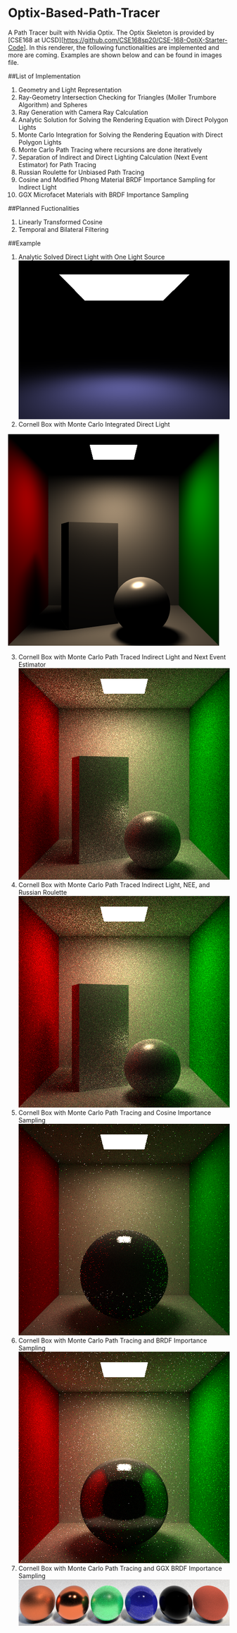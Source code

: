 # Optix-Based-Path-Tracer

A Path Tracer built with Nvidia Optix. The Optix Skeleton is provided by [CSE168 at UCSD][https://github.com/CSE168sp20/CSE-168-OptiX-Starter-Code]. 
In this renderer, the following functionalities are implemented and more are coming. Examples are shown below and can be found in images file.

##List of Implementation
1. Geometry and Light Representation
2. Ray-Geometry Intersection Checking for Triangles (Moller Trumbore Algorithm) and Spheres
3. Ray Generation with Camera Ray Calculation
4. Analytic Solution for Solving the Rendering Equation with Direct Polygon Lights
5. Monte Carlo Integration for Solving the Rendering Equation with Direct Polygon Lights
6. Monte Carlo Path Tracing where recursions are done iteratively
7. Separation of Indirect and Direct Lighting Calculation (Next Event Estimator) for Path Tracing
8. Russian Roulette for Unbiased Path Tracing
9. Cosine and Modified Phong Material BRDF Importance Sampling for Indirect Light
10. GGX Microfacet Materials with BRDF Importance Sampling

##Planned Fuctionalities
1. Linearly Transformed Cosine
2. Temporal and Bilateral Filtering

##Example
1. Analytic Solved Direct Light with One Light Source
![](images/analytic.png)
2. Cornell Box with Monte Carlo Integrated Direct Light

![](images/cornell.png)

3. Cornell Box with Monte Carlo Path Traced Indirect Light and Next Event Estimator
![](images/cornellNEE.png)
4. Cornell Box with Monte Carlo Path Traced Indirect Light, NEE, and Russian Roulette
![](images/cornellRR.png)
5. Cornell Box with Monte Carlo Path Tracing and Cosine Importance Sampling
![](images/cornellCosine.png)
6. Cornell Box with Monte Carlo Path Tracing and BRDF Importance Sampling
![](images/cornellBRDF.png)
7. Cornell Box with Monte Carlo Path Tracing and GGX BRDF Importance Sampling
![](images/ggx.png)
